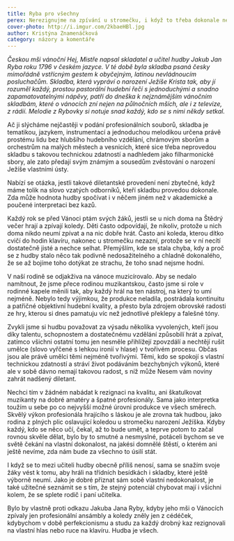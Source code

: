 ```yaml
---
title: Ryba pro všechny
perex: Nerezignujme na zpívání u stromečku, i když to třeba dokonale neumíme.
cover-photo: http://i.imgur.com/2kbaeHBl.jpg
author: Kristýna Znamenáčková
category: názory a komentáře
---
```


*Českou mši vánoční Hej, Mistře napsal skladatel a učitel hudby Jakub Jan Ryba roku 1796 v českém jazyce. V té době byla skladba psaná česky mimořádně vstřícným gestem k obyčejným, latinou nevládnoucím posluchačům. Skladba, která vypráví o narození Ježíše Krista tak, aby jí rozuměl každý, prostou pastorální hudební řečí s jednoduchými a snadno zapamatovatelnými nápěvy, patří do dneška k nejznámějším vánočním skladbám, které o vánocích zní nejen na půlnočních mších, ale i z televize, z rádií. Melodie z Rybovky si notuje snad každý, kdo se s nimi někdy setkal.*

Ač ji slýcháme nejčastěji v podání profesionálních souborů, skladba je tematikou, jazykem, instrumentací a jednoduchou melodikou určena právě prostému lidu bez hlubšího hudebního vzdělání, chrámovým sborům a orchestrům na malých městech a vesnicích, které sice třeba neprovedou skladbu s takovou technickou zdatností a nadhledem jako filharmonické sbory, ale zato předají svým známým a sousedům zvěstování o narození Ježíše vlastními ústy. 

Nabízí se otázka, jestli takové diletantské provedení není zbytečné, když máme tolik na slovo vzatých odborníků, kteří skladbu provedou dokonale. Zda může hodnota hudby spočívat i v něčem jiném než v akademické a poučené interpretaci bez kazů.

Každý rok se před Vánoci ptám svých žáků, jestli se u nich doma na Štědrý večer hrají a zpívají koledy. Děti často odpovídají, že nikoliv, protože u nich doma nikdo neumí zpívat a na nic dobře hrát. Často ani koleda, kterou dítko cvičí do hodin klavíru, nakonec u stromečku nezazní, protože se v ní necítí dostatečně jisté a nechce selhat. Přemýšlím, kde se stala chyba, kdy a proč se z hudby stalo něco tak podivně nedosažitelného a chladně dokonalého, že se až bojíme toho dotýkat ze strachu, že toho snad nejsme hodni. 

V naší rodině se odjakživa na vánoce muzicírovalo. Aby se nedalo namítnout, že jsme přece rodinou muzikantskou, často jsme si role v rodinné kapele měnili tak, aby každý hrál na ten nástroj, na který to umí nejméně. Nebylo tedy výjimkou, že produkce neladila, postrádala kontinuitu a patřičné objektivní hudební kvality, a přesto byla zdrojem obrovské radosti ze hry, kterou si dnes pamatuju víc než jednotlivé překlepy a falešné tóny. 

Zvykli jsme si hudbu považovat za výsadu několika vyvolených, kteří jsou díky talentu, schopnostem a dostatečnému vzdělání způsobilí hrát a zpívat, zatímco všichni ostatní tomu jen nesměle přihlížejí zpovzdálí a nechtějí rušit umělce (slovo vyřčené s lehkou ironií v hlase) v tvořivém procesu. Občas jsou ale právě umělci těmi nejméně tvořivými. Těmi, kdo se spokojí s vlastní technickou zdatností a stráví život podáváním bezchybných výkonů, které ale v sobě dávno nemají takovou radost, s níž může Nesem vám noviny zahrát nadšený diletant.

Nechci tím v žádném nabádat k rezignaci na kvalitu, ani škatulkovat muzikanty na dobré amatéry a špatné profesionály. Sama jako interpretka toužím u sebe po co nejvyšší možné úrovni produkce ve všech směrech. Skvělý výkon profesionála hrajícího s láskou je ale zrovna tak hudbou, jako rodina z plných plic oslavující koledou u stromečku narození Ježíška. Kdyby každý, kdo se něco učí, čekal, až to bude umět, a teprve potom to začal rovnou skvěle dělat, bylo by to smutné a nesmyslné, potáceli bychom se ve světě čekání na vlastní dokonalost, na jakési domnělé štěstí, o kterém ani ještě nevíme, zda nám bude za všechno to úsilí stát.

I když se to mezi učiteli hudby obecně příliš nenosí, sama se snažím svoje žáky vést k tomu, aby hráli na třídních besídkách i skladby, které ještě výborně neumí. Jako je dobré přiznat sám sobě vlastní nedokonalost, je také užitečné seznámit se s tím, že stejný potenciál chybovat mají i všichni kolem, že se splete rodič i paní učitelka. 

Bylo by vlastně proti odkazu Jakuba Jana Ryby, kdyby jeho mši o Vánocích zpívaly jen profesionální ansámbly a koledy zněly jen z cédéček, kdybychom v době perfekcionismu a studu za každý drobný kaz rezignovali na vlastní hlas nebo ruce na klavíru. Hudba je všech. 
